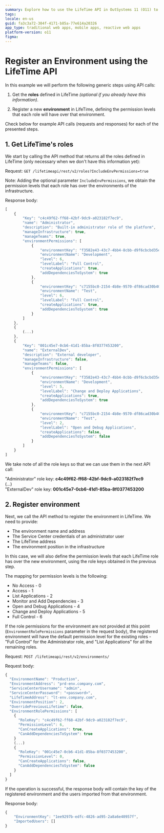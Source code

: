 ```yaml
---
summary: Explore how to use the LifeTime API in OutSystems 11 (O11) to register environments and manage role-based permissions.
tags:
locale: en-us
guid: fa3c3a72-304f-4171-b85a-77e614a20326
app_type: traditional web apps, mobile apps, reactive web apps
platform-version: o11
figma:
---
```


# Register an Environment using the LifeTime API

In this example we will perform the following generic steps using API calls:

1. Get the **roles** defined in LifeTime _(optional if you already have this information)_.

1. Register a new **environment** in LifeTime, defining the permission levels that each role will have over that environment.

Check below for example API calls (requests and responses) for each of the presented steps.

## 1. Get LifeTime's roles

We start by calling the API method that returns all the roles defined in LifeTime (only necessary when we don't have this information yet):

Request: `GET /lifetimeapi/rest/v2/roles?IncludeEnvPermissions=true`

Note: Adding the optional parameter `IncludeEnvPermissions`, we obtain the permission levels that each role has over the environments of the infrastructure.

Response body:

```javascript
[
    {
        "Key": "c4c49f62-ff68-42bf-9dc9-a023182f7ec9",
        "name": "Administrator",
        "description": "Built-in administrator role of the platform",
        "manageInfrastructure": true,
        "manageTeams": true,
        "environmentPermissions": [
            {
                "environmentKey": "f3582e43-43c7-4bb4-8cbb-d9f6cbcbd35e",
                "environmentName": "Development",
                "level": 6,
                "levelLabel": "Full Control",
                "createApplications": true,
                "addDependenciesToSystem": true
            },
            {
                "environmentKey": "c7155bc0-2154-4b8e-9570-df86cad30b40",
                "environmentName": "Test",
                "level": 6,
                "levelLabel": "Full Control",
                "createApplications": true,
                "addDependenciesToSystem": true
            }
        ]
    },
    {
		(...)
	},
	{
        "Key": "001c45e7-0cb6-41d1-85ba-8f0377453200",
        "name": "ExternalDev",
        "description": "External developer",
        "manageInfrastructure": false,
        "manageTeams": false,
        "environmentPermissions": [
            {
                "environmentKey": "f3582e43-43c7-4bb4-8cbb-d9f6cbcbd35e",
                "environmentName": "Development",
                "level": 5,
                "levelLabel": "Change and Deploy Applications",
                "createApplications": true,
                "addDependenciesToSystem": true
            },
            {
                "environmentKey": "c7155bc0-2154-4b8e-9570-df86cad30b40",
                "environmentName": "Test",
                "level": 2,
                "levelLabel": "Open and Debug Applications",
                "createApplications": false,
                "addDependenciesToSystem": false
            }
        ]
    }
]
```
We take note of all the role keys so that we can use them in the next API call:

"Administrator" role key: **c4c49f62-ff68-42bf-9dc9-a023182f7ec9**  
(...)  
"ExternalDev" role key: **001c45e7-0cb6-41d1-85ba-8f0377453200**

## 2. Register environment

Next, we call the API method to register the environment in LifeTime. We need to provide:

* The environment name and address
* The Service Center credentials of an administrator user
* The LifeTime address
* The environment position in the infrastructure

In this case, we will also define the permission levels that each LifeTime role has over the new environment, using the role keys obtained in the previous step.

The mapping for permission levels is the following:

* No Access - 0
* Access - 1
* List Applications - 2
* Monitor and Add Dependencies - 3
* Open and Debug Applications - 4
* Change and Deploy Applications - 5
* Full Control - 6

If the role permissions for the environment are not provided at this point (`EnvironmentRolePermissions` parameter in the request body), the registered environment will have the default permission level for the existing roles - "Full Control" for the Administrator role, and "List Applications" for all the remaining roles.

Request: `POST /lifetimeapi/rest/v2/environments/`

Request body:

```javascript
{
  "EnvironmentName": "Production",
  "EnvironmentAddress": "prd-env.company.com",
  "ServiceCenterUsername": "admin",
  "ServiceCenterPassword": "<password>",
  "LifeTimeAddress": "lt-env.company.com",
  "EnvironmentPosition": 2,
  "OverridePreviousLifetime": false,
  "EnvironmentRolePermissions": [
    {
      "RoleKey": "c4c49f62-ff68-42bf-9dc9-a023182f7ec9",
      "PermissionLevel": 6,
      "CanCreateApplications": true,
      "CanAddDependenciesToSystem": true
    }
    (...)
    {
      "RoleKey": "001c45e7-0cb6-41d1-85ba-8f0377453200",
      "PermissionLevel": 0,
      "CanCreateApplications": false,
      "CanAddDependenciesToSystem": false
    }
  ]
}

```
If the operation is successful, the response body will contain the key of the registered environment and the users imported from that environment.

Response body:

```javascript
{
    "EnvironmentKey": "1ee9297b-edfc-4826-ad95-2a8a6e40957f",
    "ImportedUsers": []
}
```
